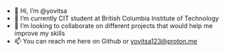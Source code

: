 - 👋 Hi, I’m @yovitsa
- 🌱 I’m currently CIT student at British Columbia Institute of Technology
- 💞️ I’m looking to collaborate on different projects that would help me improve my skills
- 📫 You can reach me here on Github or yovitsa123@proton.me
<!---
yovitsa/yovitsa is a ✨ special ✨ repository because its `README.md` (this file) appears on your GitHub profile.
You can click the Preview link to take a look at your changes.
--->
